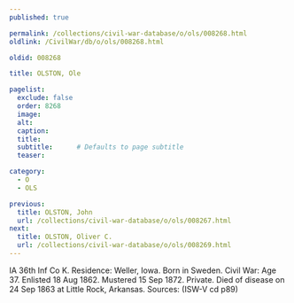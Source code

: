 ```yaml
---
published: true

permalink: /collections/civil-war-database/o/ols/008268.html
oldlink: /CivilWar/db/o/ols/008268.html

oldid: 008268

title: OLSTON, Ole

pagelist:
  exclude: false
  order: 8268
  image: 
  alt:
  caption:
  title:
  subtitle:      # Defaults to page subtitle
  teaser:

category: 
  - O 
  - OLS

previous:
  title: OLSTON, John
  url: /collections/civil-war-database/o/ols/008267.html  
next:
  title: OLSTON, Oliver C.
  url: /collections/civil-war-database/o/ols/008269.html   
---
```

IA 36th Inf Co K. Residence: Weller, Iowa. Born in Sweden. Civil War: Age 37. Enlisted 18 Aug 1862. Mustered 15 Sep 1872. Private. Died of disease on 24 Sep 1863 at Little Rock, Arkansas. Sources: (ISW-V cd p89)
